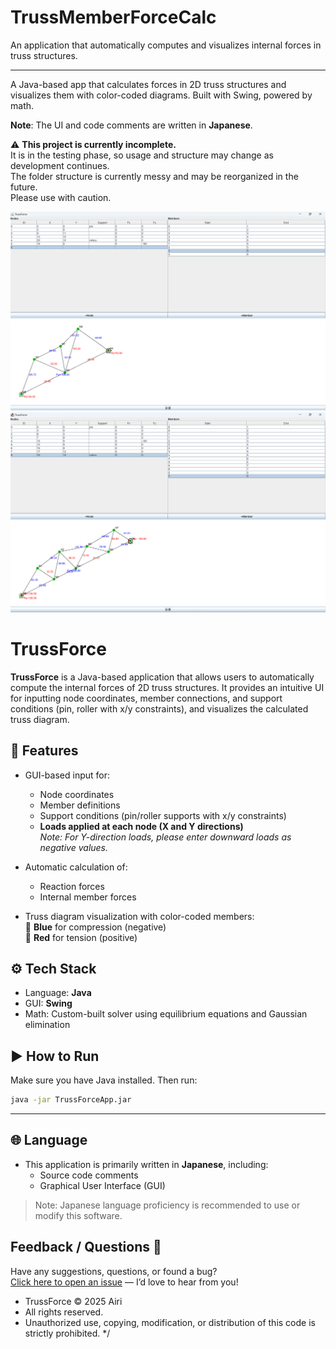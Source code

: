 # TrussMemberForceCalc

An application that automatically computes and visualizes internal forces in truss structures.

---

A Java-based app that calculates forces in 2D truss structures and visualizes them with color-coded diagrams. Built with Swing, powered by math.

**Note**: The UI and code comments are written in **Japanese**.  

⚠️ **This project is currently incomplete.**<br>
It is in the testing phase, so usage and structure may change as development continues.<br>
The folder structure is currently messy and may be reorganized in the future.<br>
Please use with caution.

<p align="center">
  <img src="screenshot1.png" alt="TrussForce Screenshot 1" width="600"/><br/>
  <img src="screenshot2.png" alt="TrussForce Screenshot 2" width="600"/>
</p>

# TrussForce

**TrussForce** is a Java-based application that allows users to automatically compute the internal forces of 2D truss structures. It provides an intuitive UI for inputting node coordinates, member connections, and support conditions (pin, roller with x/y constraints), and visualizes the calculated truss diagram.

## 🧠 Features

- GUI-based input for:
  - Node coordinates
  - Member definitions
  - Support conditions (pin/roller supports with x/y constraints)
  - **Loads applied at each node (X and Y directions)**  
    *Note: For Y-direction loads, please enter downward loads as negative values.*
  
- Automatic calculation of:
  - Reaction forces
  - Internal member forces

- Truss diagram visualization with color-coded members:  
  🔵 **Blue** for compression (negative)  
  🔴 **Red** for tension (positive)

## ⚙️ Tech Stack

- Language: **Java**  
- GUI: **Swing**  
- Math: Custom-built solver using equilibrium equations and Gaussian elimination

## ▶️ How to Run

Make sure you have Java installed. Then run:

```bash
java -jar TrussForceApp.jar

```
---
## 🌐 Language

- This application is primarily written in **Japanese**, including:
  - Source code comments
  - Graphical User Interface (GUI)

> Note: Japanese language proficiency is recommended to use or modify this software.

## Feedback / Questions 💬  
Have any suggestions, questions, or found a bug?  
[Click here to open an issue](https://github.com/Airi20/Truss-Force-Calc/issues/new?title=Feedback&body=Feel+free+to+write+your+thoughts+below%21+%F0%9F%91%87) — I’d love to hear from you!

 * TrussForce © 2025 Airi
 * All rights reserved.
 * Unauthorized use, copying, modification, or distribution of this code is strictly prohibited.
 */
